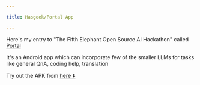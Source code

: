 ```yaml
---

title: Hasgeek/Portal App

---
```


Here's my entry to "The Fifth Elephant Open Source AI Hackathon" called [Portal](https://hasgeek.com/fifthelephant/open-source-ai-hackathon/sub/portal-hole-in-your-palm-U8eakkDqenFxM9BWfMuXjF)

It's an Android app which can incorporate few of the smaller LLMs for tasks like general QnA, coding help, translation

Try out the APK from [here ⬇️](https://akashpaul.com/assets/portal.apk)

